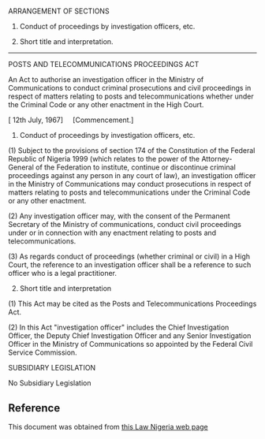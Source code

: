# 

ARRANGEMENT OF SECTIONS

1. Conduct of proceedings by investigation officers, etc.

2. Short title and interpretation.

_____________________________

POSTS AND TELECOMMUNICATIONS PROCEEDINGS ACT

An Act to authorise an investigation officer in the Ministry of Communications to conduct criminal prosecutions and civil proceedings in respect of matters relating to posts and telecommunications whether under the Criminal Code or any other enactment in the High Court.

[ 12th July, 1967]     [Commencement.]

1. Conduct of proceedings by investigation officers, etc.

(1) Subject to the provisions of section 174 of the Constitution of the Federal Republic of Nigeria 1999 (which relates to the power of the Attorney-General of the Federation to institute, continue or discontinue criminal proceedings against any person in any court of law), an investigation officer in the Ministry of Communications may conduct prosecutions in respect of matters relating to posts and telecommunications under the Criminal Code or any other enactment.

(2) Any investigation officer may, with the consent of the Permanent Secretary of the Ministry of communications, conduct civil proceedings under or in connection with any enactment relating to posts and telecommunications.

(3) As regards conduct of proceedings (whether criminal or civil) in a High Court, the reference to an investigation officer shall be a reference to such officer who is a legal practitioner.

2. Short title and interpretation

(1) This Act may be cited as the Posts and Telecommunications Proceedings Act.

(2) In this Act "investigation officer" includes the Chief Investigation     Officer, the Deputy Chief Investigation Officer and any Senior Investigation Officer in the Ministry of Communications so appointed by the Federal Civil Service Commission.

SUBSIDIARY LEGISLATION

No Subsidiary Legislation

## Reference

This document was obtained from [this Law Nigeria web page](http://www.lawnigeria.com/LFN/P/Posts-and-Telecommunication-Proceedings-Act.php)
